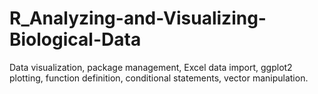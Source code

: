 # R_Analyzing-and-Visualizing-Biological-Data
Data visualization, package management, Excel data import, ggplot2 plotting, function definition, conditional statements, vector manipulation.
